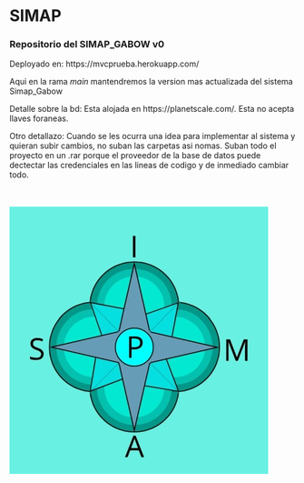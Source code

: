 # SIMAP
<h3>Repositorio del SIMAP_GABOW v0</h3>
<p>Deployado en: https://mvcprueba.herokuapp.com/</p>
<p>Aqui en la rama <i>main</i> mantendremos la version mas actualizada del sistema Simap_Gabow</p>
<p>Detalle sobre la bd: Esta alojada en https://planetscale.com/. Esta no acepta llaves foraneas.</p>
<p>Otro detallazo: Cuando se les ocurra una idea para implementar al sistema y quieran subir cambios, no suban las carpetas asi nomas. 
Suban todo el proyecto en un .rar porque el proveedor de la base de datos puede dectectar las credenciales en las lineas de codigo y de inmediado cambiar todo.</p>
<br>
<br>

<img src="https://github.com/Edgarsc0/SIMAP/blob/main/SIMAP/src/main/webapp/imagenes/logo.jpg">

